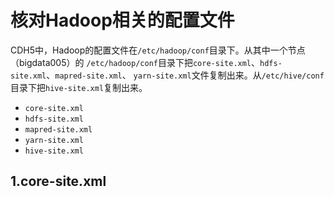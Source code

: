 核对Hadoop相关的配置文件
================================================================================
CDH5中，Hadoop的配置文件在`/etc/hadoop/conf`目录下。从其中一个节点（bigdata005）的
`/etc/hadoop/conf`目录下把`core-site.xml`、`hdfs-site.xml`、`mapred-site.xml`、
`yarn-site.xml`文件复制出来。从`/etc/hive/conf`目录下把`hive-site.xml`复制出来。
+ `core-site.xml`
+ `hdfs-site.xml`
+ `mapred-site.xml`
+ `yarn-site.xml`
+ `hive-site.xml`

## 1.core-site.xml
